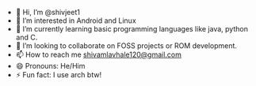 - 👋 Hi, I’m @shivjeet1
- 👀 I’m interested in Android and Linux
- 🌱 I’m currently learning basic programming languages like java, python and C.
- 💞️ I’m looking to collaborate on FOSS projects or ROM development.
- 📫 How to reach me shivamlavhale120@gmail.com
- 😄 Pronouns: He/Him
- ⚡ Fun fact: I use arch btw!

<!---
shivjeet1/shivjeet1 is a ✨ special ✨ repository because its `README.md` (this file) appears on your GitHub profile.
You can click the Preview link to take a look at your changes.
--->
